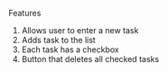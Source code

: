 Features

1. Allows user to enter a new task
2. Adds task to the list 
3. Each task has a checkbox
4. Button that deletes all checked tasks

